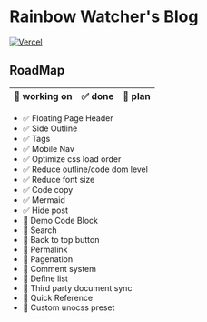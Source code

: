 # Rainbow Watcher's Blog

[![Vercel](https://vercelbadge.vercel.app/api/rainbowatcher/blog)](https://vercel.com/rainbowatcher/blog-v2)

## RoadMap

| 🚧 working on | ✅ done | 🎯 plan |
| ------------ | ------ | ------ |

- ✅ Floating Page Header
- ✅ Side Outline
- ✅ Tags
- ✅ Mobile Nav
- ✅ Optimize css load order
- ✅ Reduce outline/code dom level
- ✅ Reduce font size
- ✅ Code copy
- ✅ Mermaid
- ✅ Hide post
- 🚧 Demo Code Block
- 🎯 Search
- 🎯 Back to top button
- 🎯 Permalink
- 🎯 Pagenation
- 🎯 Comment system
- 🎯 Define list
- 🎯 Third party document sync
- 🎯 Quick Reference
- 🎯 Custom unocss preset
